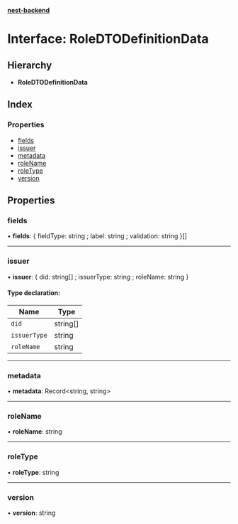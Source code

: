 **[nest-backend](../README.md)**

# Interface: RoleDTODefinitionData

## Hierarchy

* **RoleDTODefinitionData**

## Index

### Properties

* [fields](roledtodefinitiondata.md#fields)
* [issuer](roledtodefinitiondata.md#issuer)
* [metadata](roledtodefinitiondata.md#metadata)
* [roleName](roledtodefinitiondata.md#rolename)
* [roleType](roledtodefinitiondata.md#roletype)
* [version](roledtodefinitiondata.md#version)

## Properties

### fields

•  **fields**: { fieldType: string ; label: string ; validation: string  }[]

___

### issuer

•  **issuer**: { did: string[] ; issuerType: string ; roleName: string  }

#### Type declaration:

Name | Type |
------ | ------ |
`did` | string[] |
`issuerType` | string |
`roleName` | string |

___

### metadata

•  **metadata**: Record<string, string\>

___

### roleName

•  **roleName**: string

___

### roleType

•  **roleType**: string

___

### version

•  **version**: string
